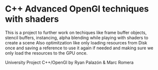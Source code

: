 # C++ Advanced OpenGl techniques with shaders

This is a project to further work on techiques like frame buffer objects, stencil buffers, instancing, alpha blending while playing with shaders to create a scene
Also optimitzation like only loading resources from Disk once and saving a reference to use it again if needed and making sure we only load the resources to the GPU once.

University Project C++/OpenGl by Ryan Palazón & Marc Romera
